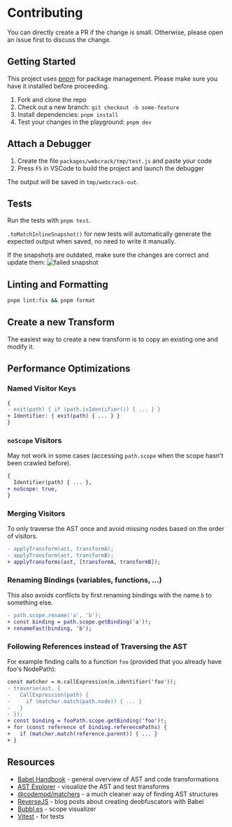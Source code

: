 # Contributing

You can directly create a PR if the change is small. Otherwise, please open an issue first to discuss the change.

## Getting Started

This project uses [pnpm](https://pnpm.js.org/) for package management. Please make sure you have it installed before proceeding.

1. Fork and clone the repo
2. Check out a new branch: `git checkout -b some-feature`
3. Install dependencies: `pnpm install`
4. Test your changes in the playground: `pnpm dev`

## Attach a Debugger

1. Create the file `packages/webcrack/tmp/test.js` and paste your code
2. Press `F5` in VSCode to build the project and launch the debugger

The output will be saved in `tmp/webcrack-out`.

## Tests

Run the tests with `pnpm test`.

`.toMatchInlineSnapshot()` for new tests will automatically generate the expected output when saved, no need to write it manually.

If the snapshots are outdated, make sure the changes are correct and update them:
![failed snapshot](https://user-images.githubusercontent.com/55899582/219093007-825a5056-38a0-4e8b-8512-b56e20174885.png)

## Linting and Formatting

```bash
pnpm lint:fix && pnpm format
```

## Create a new Transform

The easiest way to create a new transform is to copy an existing one and modify it.

## Performance Optimizations

### Named Visitor Keys

```diff
{
- exit(path) { if (path.isIdentifier()) { ... } }
+ Identifier: { exit(path) { ... } }
}
```

### `noScope` Visitors

May not work in some cases (accessing `path.scope` when the scope hasn't been crawled before).

```diff
{
  Identifier(path) { ... },
+ noScope: true,
}
```

### Merging Visitors

To only traverse the AST once and avoid missing nodes based on the order of visitors.

```diff
- applyTransform(ast, transformA);
- applyTransform(ast, transformB);
+ applyTransforms(ast, [transformA, transformB]);
```

### Renaming Bindings (variables, functions, ...)

This also avoids conflicts by first renaming bindings with the name `b` to something else.

```diff
- path.scope.rename('a', 'b');
+ const binding = path.scope.getBinding('a')!;
+ renameFast(binding, 'b');
```

### Following References instead of Traversing the AST

For example finding calls to a function `foo` (provided that you already have foo's NodePath):

```diff
const matcher = m.callExpression(m.identifier('foo'));
- traverse(ast, {
-   CallExpression(path) {
-     if (matcher.match(path.node)) { ... }
-   }
- });
+ const binding = fooPath.scope.getBinding('foo')!;
+ for (const reference of binding.referencePaths) {
+   if (matcher.match(reference.parent)) { ... }
+ }
```

## Resources

- [Babel Handbook](https://github.com/jamiebuilds/babel-handbook/blob/master/translations/en/plugin-handbook.md) - general overview of AST and code transformations
- [AST Explorer](https://astexplorer.net/#/gist/b2ea907946274ad62ff348f403e58460/0cbd22f94e8b3231fef5d07eeb82d326798f7040) - visualize the AST and test transforms
- [@codemod/matchers](https://github.com/codemod-js/codemod/blob/main/packages/matchers/README.md) - a much cleaner way of finding AST structures
- [ReverseJS](https://steakenthusiast.github.io/) - blog posts about creating deobfuscators with Babel
- [Bubbl.es](https://jsbubbl.es) - scope visualizer
- [Vitest](https://vitest.dev/guide) - for tests
